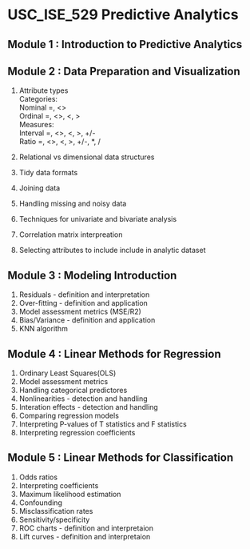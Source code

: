 # USC_ISE_529 Predictive Analytics

## Module 1 : Introduction to Predictive Analytics


## Module 2 : Data Preparation and Visualization

1. Attribute types  
Categories:  
Nominal =, <>  
Ordinal =, <>, <, >  
Measures:  
Interval =, <>, <, >, +/-  
Ratio =, <>, <, >, +/-, *, /  

2. Relational vs dimensional data structures

3. Tidy data formats

4. Joining data

5. Handling missing and noisy data

6. Techniques for univariate and bivariate analysis

7. Correlation matrix interpreation

8. Selecting attributes to include include in analytic dataset


## Module 3 : Modeling Introduction 

1. Residuals - definition and interpretation
2. Over-fitting - definition and application
3. Model assessment metrics (MSE/R2)
4. Bias/Variance - definition and application
5. KNN algorithm

## Module 4 : Linear Methods for Regression

1. Ordinary Least Squares(OLS)
2. Model assessment metrics
3. Handling categorical predictores
4. Nonlinearities - detection and handling
5. Interation effects - detection and handling
6. Comparing regression models
7. Interpreting P-values of T statistics and F statistics
8. Interpreting regression coefficients

## Module 5 : Linear Methods for Classification

1. Odds ratios
2. Interpreting coefficients
3. Maximum likelihood estimation
4. Confounding
5. Misclassification rates
6. Sensitivity/specificity
7. ROC charts - definition and interpretaion
8. Lift curves - definition and interpretaion
